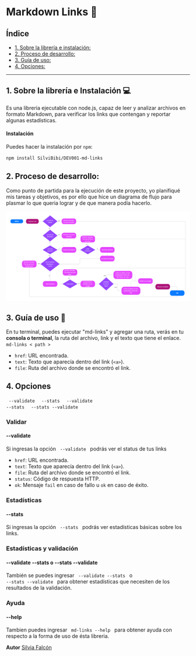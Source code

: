 #  Markdown Links 🔗

## Índice

* [1. Sobre la librería e instalación:](#1-Sobre-la-librería-e-Instalación)
* [2. Proceso de desarrollo:](#2-Proceso-de-desarrollo)
* [3. Guía de uso:](#3-Guía-de-uso)
* [4. Opciones:](#4-Opciones)

 
***


## 1. Sobre la librería e Instalación 💻
Es una libreria ejecutable con node.js, capaz de leer y analizar archivos en formato Markdown, para verificar los links que contengan y reportar algunas estadísticas. 

#### Instalación
Puedes hacer la instalación por `npm`:

```sh
npm install SilviBibi/DEV001-md-links
```

  ## 2. Proceso de desarrollo:

Como punto de partida para la ejecución de este proyecto, yo planifiqué mis tareas y objetivos, es por ello que hice un diagrama de flujo para plasmar lo que queria lograr y de que manera podía hacerlo.

![Diagrama](./images/DiagramaMdLinks.png)


## 3. Guía de uso 📖
En tu terminal, puedes ejecutar "md-links" y agregar una ruta, verás en tu **consola o terminal**, la ruta del archivo, link y el texto que tiene el enlace. 
<code> md-links < path > </code>
  
* `href`: URL encontrada.
* `text`: Texto que aparecía dentro del link (`<a>`).
* `file`: Ruta del archivo donde se encontró el link.
  

## 4. Opciones
  <code> --validate </code> <code> --stats </code> <code> --validate --stats </code> <code> --stats --validate </code> 

### Validar
#### --validate
Si ingresas la opción <code> --validate </code> podrás ver el status de tus links
 
* `href`: URL encontrada.
* `text`: Texto que aparecía dentro del link (`<a>`).
* `file`: Ruta del archivo donde se encontró el link.
* `status`: Código de respuesta HTTP.
* `ok`: Mensaje `fail` en caso de fallo u `ok` en caso de éxito.

### Estadísticas
#### --stats
Si ingresas la opción <code> --stats </code> podrás ver estadísticas básicas sobre los links.

### Estadísticas y validación
#### --validate --stats o --stats --validate
También se puedes ingresar <code> --validate --stats </code>  o <code> --stats --validate </code> para obtener estadísticas que necesiten de los resultados de la validación.

### Ayuda
#### --help
Tambien puedes ingresar <code> md-links --help </code> para obtener ayuda con respecto a la forma de uso de ésta libreria.
  

   **Autor**
  [Silvia Falcón](https://github.com/SilviBibi/DEV001-md-links)
  
